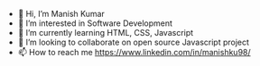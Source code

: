- 👋 Hi, I’m Manish Kumar
- 👀 I’m interested in Software Development
- 🌱 I’m currently learning HTML, CSS, Javascript
- 💞️ I’m looking to collaborate on open source Javascript project
- 📫 How to reach me https://www.linkedin.com/in/manishku98/

<!---
manishKu98/manishKu98 is a ✨ special ✨ repository because its `README.md` (this file) appears on your GitHub profile.
You can click the Preview link to take a look at your changes.
--->
